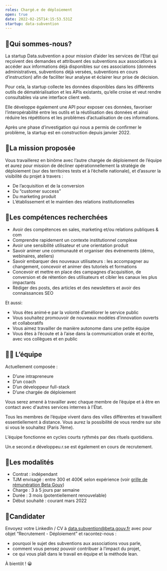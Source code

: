 ```yaml
---
roles: Chargé.e de déploiement
open: true
date: 2022-02-25T14:15:53.531Z
startup: data-subvention
---
```

## 👋Qui sommes-nous?

La startup Data.subvention a pour mission d’aider les services de l’Etat qui reçoivent des demandes et attribuent des subventions aux associations à accéder aux informations déjà disponibles sur ces associations (données administratives, subventions déjà versées, subventions en cours d’instruction) afin de faciliter leur analyse et éclairer leur prise de décision. 

Pour cela, la startup collecte les données disponibles dans les différents outils de dématérialisation et les APIs existants, qu’elle croise et veut rendre consultables via une interface client web. 

Elle développe également une API pour exposer ces données, favoriser l’interopérabilité entre les outils et la réutilisation des données et ainsi réduire les répétitions et les problèmes d’actualisation de ces informations.

Après une phase d’investigation qui nous a permis de confirmer le problème, la startup est en construction depuis janvier 2022.



## 🎯La mission proposée

Vous travaillerez en binôme avec l’autre chargée de déploiement de l’équipe et aurez pour mission de décliner opérationnellement la stratégie de déploiement (sur des territoires tests et à l’échelle nationale), et d’assurer la visibilité du projet à travers : 

* De l’acquisition et de la conversion
* Du “customer success”
* Du marketing produit
* L’établissement et le maintien des relations institutionnelles



## 🔎Les compétences recherchées

* Avoir des compétences en sales, marketing et/ou relations publiques & com
* Comprendre rapidement un contexte institutionnel complexe
* Avoir une sensibilité utilisateur et une orientation produit
* Savoir animer une communauté et organiser des événements (démo, webinaires, ateliers)
* Savoir embarquer des nouveaux utilisateurs : les accompagner au changement, concevoir et animer des tutoriels et formations
* Concevoir et mettre en place des campagnes d’acquisition, de conversion et de rétention des utilisateurs et cibler les canaux les plus impactants
* Rédiger des posts, des articles et des newsletters et avoir des connaissances SEO

Et aussi:

* Vous êtes animé·e par la volonté d’améliorer le service public
* Vous souhaitez promouvoir de nouveaux modèles d’innovation ouverts et collaboratifs
* Vous aimez travailler de manière autonome dans une petite équipe
* Vous êtes à l’écoute et à l’aise dans la communication orale et écrite, avec vos collègues et en public



## 🧑‍💻 L’équipe

Actuellement composée :

* D’une intrapreneure
* D’un coach
* D’un développeur full-stack
* D’une chargée de déploiement

Vous serez amené à travailler avec chaque membre de l’équipe et à être en contact avec d'autres services internes à l'État.

Tous les membres de l’équipe vivent dans des villes différentes et travaillent essentiellement à distance. Vous aurez la possibilité de vous rendre sur site si vous le souhaitez (Paris 7ème). 

L’équipe fonctionne en cycles courts rythmés par des rituels quotidiens. 

Un.e second.e développeu.r.se est également en cours de recrutement.



## 📝Les modalités

* Contrat : indépendant
* TJM envisagé : entre 300 et 400€ selon expérience (voir [grille de rémunération Beta Gouv](https://doc.incubateur.net/communaute/travailler-a-beta-gouv/recrutement/remuneration#grille-de-taux-journaliersiller-a-beta-gouv/recrutement/les-differents-statuts/independants-freelances/remuneration#grille-de-taux-journaliers/))
* Charge : 3 à 5 jours par semaine
* Durée : 3 mois (potentiellement renouvelable)
* Début souhaité : courant mars 2022



## 🚀Candidater

Envoyez votre LinkedIn / CV à [data.subvention@beta.gouv.fr](mailto:data.subvention@beta.gouv.fr) avec pour objet “Recrutement - Déploiement” et racontez-nous :

* pourquoi le sujet des subventions aux associations vous parle,
* comment vous pensez pouvoir contribuer à l’impact du projet,
* ce qui vous plaît dans le travail en équipe et la méthode lean.

À bientôt ! 😀